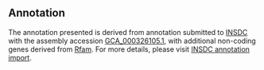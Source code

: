 

Annotation
----------

The annotation presented is derived from annotation submitted to
[INSDC](http://www.insdc.org) with the assembly accession
[GCA\_000326105.1](http://www.ebi.ac.uk/ena/data/view/GCA_000326105.1),
with additional non-coding genes derived from
[Rfam](http://rfam.xfam.org/). For more details, please visit [INSDC
annotation
import](http://ensemblgenomes.org/info/data/insdc_annotation).

